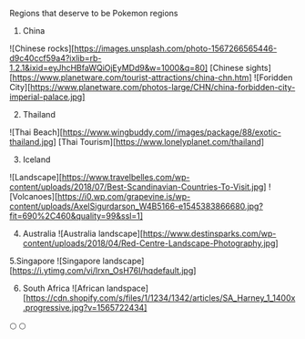 Regions that deserve to be Pokemon regions
1. China

![Chinese rocks][https://images.unsplash.com/photo-1567266565446-d9c40ccf59a4?ixlib=rb-1.2.1&ixid=eyJhcHBfaWQiOjEyMDd9&w=1000&q=80]
[Chinese sights][https://www.planetware.com/tourist-attractions/china-chn.htm]
![Foridden City][https://www.planetware.com/photos-large/CHN/china-forbidden-city-imperial-palace.jpg]

2. Thailand

![Thai Beach][https://www.wingbuddy.com//images/package/88/exotic-thailand.jpg]
[Thai Tourism][https://www.lonelyplanet.com/thailand]

3. Iceland

![Landscape][https://www.travelbelles.com/wp-content/uploads/2018/07/Best-Scandinavian-Countries-To-Visit.jpg]
![Volcanoes][https://i0.wp.com/grapevine.is/wp-content/uploads/AxelSigurdarson_W4B5166-e1545383866680.jpg?fit=690%2C460&quality=99&ssl=1]

4. Australia
![Australia landscape][https://www.destinsparks.com/wp-content/uploads/2018/04/Red-Centre-Landscape-Photography.jpg]

5.Singapore
![Singapore landscape][https://i.ytimg.com/vi/lrxn_OsH76I/hqdefault.jpg]

6. South Africa
![African landspace][https://cdn.shopify.com/s/files/1/1234/1342/articles/SA_Harney_1_1400x.progressive.jpg?v=1565722434]

🌕 :full_moon:
